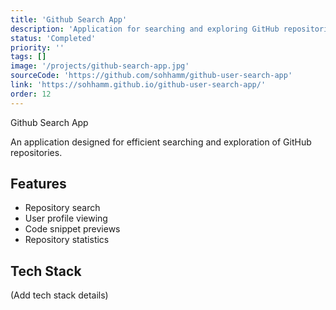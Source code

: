 ```yaml
---
title: 'Github Search App'
description: 'Application for searching and exploring GitHub repositories'
status: 'Completed'
priority: ''
tags: []
image: '/projects/github-search-app.jpg'
sourceCode: 'https://github.com/sohhamm/github-user-search-app'
link: 'https://sohhamm.github.io/github-user-search-app/'
order: 12
---
```


Github Search App

An application designed for efficient searching and exploration of GitHub repositories.

## Features

- Repository search
- User profile viewing
- Code snippet previews
- Repository statistics

## Tech Stack

(Add tech stack details)
